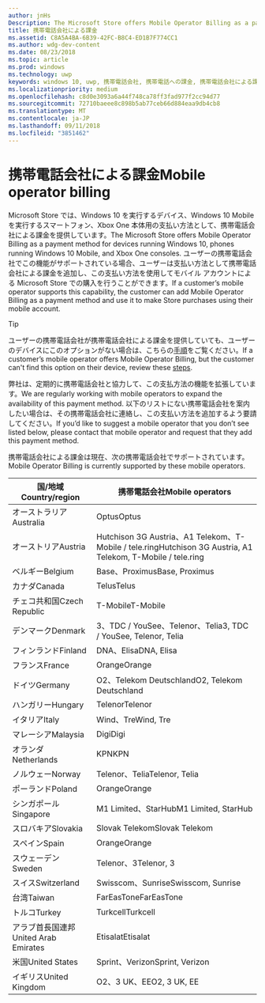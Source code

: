 ```yaml
---
author: jnHs
Description: The Microsoft Store offers Mobile Operator Billing as a payment method for mobile operators who support this capability.
title: 携帯電話会社による課金
ms.assetid: C8A5A4BA-6B39-42FC-B8C4-ED1B7F774CC1
ms.author: wdg-dev-content
ms.date: 08/23/2018
ms.topic: article
ms.prod: windows
ms.technology: uwp
keywords: windows 10, uwp, 携帯電話会社, 携帯電話への課金, 携帯電話会社による課金
ms.localizationpriority: medium
ms.openlocfilehash: c8d0e3093a6a44f748ca78ff3fad977f2cc94d77
ms.sourcegitcommit: 72710baeee8c898b5ab77ceb66d884eaa9db4cb8
ms.translationtype: MT
ms.contentlocale: ja-JP
ms.lasthandoff: 09/11/2018
ms.locfileid: "3851462"
---
```

# <a name="mobile-operator-billing"></a><span data-ttu-id="2b12d-103">携帯電話会社による課金</span><span class="sxs-lookup"><span data-stu-id="2b12d-103">Mobile operator billing</span></span>


<span data-ttu-id="2b12d-104">Microsoft Store では、Windows 10 を実行するデバイス、Windows 10 Mobile を実行するスマートフォン、Xbox One 本体用の支払い方法として、携帯電話会社による課金を提供しています。</span><span class="sxs-lookup"><span data-stu-id="2b12d-104">The Microsoft Store offers Mobile Operator Billing as a payment method for devices running Windows 10, phones running Windows 10 Mobile, and Xbox One consoles.</span></span> <span data-ttu-id="2b12d-105">ユーザーの携帯電話会社でこの機能がサポートされている場合、ユーザーは支払い方法として携帯電話会社による課金を追加し、この支払い方法を使用してモバイル アカウントによる Microsoft Store での購入を行うことができます。</span><span class="sxs-lookup"><span data-stu-id="2b12d-105">If a customer’s mobile operator supports this capability, the customer can add Mobile Operator Billing as a payment method and use it to make Store purchases using their mobile account.</span></span>

> [!TIP]
>  <span data-ttu-id="2b12d-106">ユーザーの携帯電話会社が携帯電話会社による課金を提供していても、ユーザーのデバイスにこのオプションがない場合は、こちらの[手順](http://go.microsoft.com/fwlink/p/?LinkId=523993)をご覧ください。</span><span class="sxs-lookup"><span data-stu-id="2b12d-106">If a customer’s mobile operator offers Mobile Operator Billing, but the customer can't find this option on their device, review these [steps](http://go.microsoft.com/fwlink/p/?LinkId=523993).</span></span>

<span data-ttu-id="2b12d-107">弊社は、定期的に携帯電話会社と協力して、この支払方法の機能を拡張しています。</span><span class="sxs-lookup"><span data-stu-id="2b12d-107">We are regularly working with mobile operators to expand the availability of this payment method.</span></span> <span data-ttu-id="2b12d-108">以下のリストにない携帯電話会社を案内したい場合は、その携帯電話会社に連絡し、この支払い方法を追加するよう要請してください。</span><span class="sxs-lookup"><span data-stu-id="2b12d-108">If you’d like to suggest a mobile operator that you don’t see listed below, please contact that mobile operator and request that they add this payment method.</span></span>

<span data-ttu-id="2b12d-109">携帯電話会社による課金は現在、次の携帯電話会社でサポートされています。</span><span class="sxs-lookup"><span data-stu-id="2b12d-109">Mobile Operator Billing is currently supported by these mobile operators.</span></span>

| <span data-ttu-id="2b12d-110">国/地域</span><span class="sxs-lookup"><span data-stu-id="2b12d-110">Country/region</span></span>  | <span data-ttu-id="2b12d-111">携帯電話会社</span><span class="sxs-lookup"><span data-stu-id="2b12d-111">Mobile operators</span></span>                 |
|-----------------|----------------------------------|
| <span data-ttu-id="2b12d-112">オーストラリア</span><span class="sxs-lookup"><span data-stu-id="2b12d-112">Australia</span></span>       | <span data-ttu-id="2b12d-113">Optus</span><span class="sxs-lookup"><span data-stu-id="2b12d-113">Optus</span></span>                            |
| <span data-ttu-id="2b12d-114">オーストリア</span><span class="sxs-lookup"><span data-stu-id="2b12d-114">Austria</span></span>         | <span data-ttu-id="2b12d-115">Hutchison 3G Austria、A1 Telekom、T-Mobile / tele.ring</span><span class="sxs-lookup"><span data-stu-id="2b12d-115">Hutchison 3G Austria, A1 Telekom, T-Mobile / tele.ring</span></span>  |
| <span data-ttu-id="2b12d-116">ベルギー</span><span class="sxs-lookup"><span data-stu-id="2b12d-116">Belgium</span></span>         | <span data-ttu-id="2b12d-117">Base、Proximus</span><span class="sxs-lookup"><span data-stu-id="2b12d-117">Base, Proximus</span></span>                   |
| <span data-ttu-id="2b12d-118">カナダ</span><span class="sxs-lookup"><span data-stu-id="2b12d-118">Canada</span></span>          | <span data-ttu-id="2b12d-119">Telus</span><span class="sxs-lookup"><span data-stu-id="2b12d-119">Telus</span></span>                            |
| <span data-ttu-id="2b12d-120">チェコ共和国</span><span class="sxs-lookup"><span data-stu-id="2b12d-120">Czech Republic</span></span>  | <span data-ttu-id="2b12d-121">T-Mobile</span><span class="sxs-lookup"><span data-stu-id="2b12d-121">T-Mobile</span></span>                         |
| <span data-ttu-id="2b12d-122">デンマーク</span><span class="sxs-lookup"><span data-stu-id="2b12d-122">Denmark</span></span>         | <span data-ttu-id="2b12d-123">3、TDC / YouSee、Telenor、Telia</span><span class="sxs-lookup"><span data-stu-id="2b12d-123">3, TDC / YouSee, Telenor, Telia</span></span>  |
| <span data-ttu-id="2b12d-124">フィンランド</span><span class="sxs-lookup"><span data-stu-id="2b12d-124">Finland</span></span>         | <span data-ttu-id="2b12d-125">DNA、Elisa</span><span class="sxs-lookup"><span data-stu-id="2b12d-125">DNA, Elisa</span></span>                       |
| <span data-ttu-id="2b12d-126">フランス</span><span class="sxs-lookup"><span data-stu-id="2b12d-126">France</span></span>          | <span data-ttu-id="2b12d-127">Orange</span><span class="sxs-lookup"><span data-stu-id="2b12d-127">Orange</span></span>                           |
| <span data-ttu-id="2b12d-128">ドイツ</span><span class="sxs-lookup"><span data-stu-id="2b12d-128">Germany</span></span>         | <span data-ttu-id="2b12d-129">O2、Telekom Deutschland</span><span class="sxs-lookup"><span data-stu-id="2b12d-129">O2, Telekom Deutschland</span></span>          |
| <span data-ttu-id="2b12d-130">ハンガリー</span><span class="sxs-lookup"><span data-stu-id="2b12d-130">Hungary</span></span>         | <span data-ttu-id="2b12d-131">Telenor</span><span class="sxs-lookup"><span data-stu-id="2b12d-131">Telenor</span></span>                          |
| <span data-ttu-id="2b12d-132">イタリア</span><span class="sxs-lookup"><span data-stu-id="2b12d-132">Italy</span></span>           | <span data-ttu-id="2b12d-133">Wind、Tre</span><span class="sxs-lookup"><span data-stu-id="2b12d-133">Wind, Tre</span></span>                        |
| <span data-ttu-id="2b12d-134">マレーシア</span><span class="sxs-lookup"><span data-stu-id="2b12d-134">Malaysia</span></span>        | <span data-ttu-id="2b12d-135">Digi</span><span class="sxs-lookup"><span data-stu-id="2b12d-135">Digi</span></span>                             |
| <span data-ttu-id="2b12d-136">オランダ</span><span class="sxs-lookup"><span data-stu-id="2b12d-136">Netherlands</span></span>     | <span data-ttu-id="2b12d-137">KPN</span><span class="sxs-lookup"><span data-stu-id="2b12d-137">KPN</span></span>                              |
| <span data-ttu-id="2b12d-138">ノルウェー</span><span class="sxs-lookup"><span data-stu-id="2b12d-138">Norway</span></span>          | <span data-ttu-id="2b12d-139">Telenor、Telia</span><span class="sxs-lookup"><span data-stu-id="2b12d-139">Telenor, Telia</span></span>                   |
| <span data-ttu-id="2b12d-140">ポーランド</span><span class="sxs-lookup"><span data-stu-id="2b12d-140">Poland</span></span>          | <span data-ttu-id="2b12d-141">Orange</span><span class="sxs-lookup"><span data-stu-id="2b12d-141">Orange</span></span>                           |
| <span data-ttu-id="2b12d-142">シンガポール</span><span class="sxs-lookup"><span data-stu-id="2b12d-142">Singapore</span></span>       | <span data-ttu-id="2b12d-143">M1 Limited、StarHub</span><span class="sxs-lookup"><span data-stu-id="2b12d-143">M1 Limited, StarHub</span></span>              |
| <span data-ttu-id="2b12d-144">スロバキア</span><span class="sxs-lookup"><span data-stu-id="2b12d-144">Slovakia</span></span>        | <span data-ttu-id="2b12d-145">Slovak Telekom</span><span class="sxs-lookup"><span data-stu-id="2b12d-145">Slovak Telekom</span></span>                   |
| <span data-ttu-id="2b12d-146">スペイン</span><span class="sxs-lookup"><span data-stu-id="2b12d-146">Spain</span></span>           | <span data-ttu-id="2b12d-147">Orange</span><span class="sxs-lookup"><span data-stu-id="2b12d-147">Orange</span></span>                           |
| <span data-ttu-id="2b12d-148">スウェーデン</span><span class="sxs-lookup"><span data-stu-id="2b12d-148">Sweden</span></span>          | <span data-ttu-id="2b12d-149">Telenor、3</span><span class="sxs-lookup"><span data-stu-id="2b12d-149">Telenor, 3</span></span>                       |
| <span data-ttu-id="2b12d-150">スイス</span><span class="sxs-lookup"><span data-stu-id="2b12d-150">Switzerland</span></span>     | <span data-ttu-id="2b12d-151">Swisscom、Sunrise</span><span class="sxs-lookup"><span data-stu-id="2b12d-151">Swisscom, Sunrise</span></span>                |
| <span data-ttu-id="2b12d-152">台湾</span><span class="sxs-lookup"><span data-stu-id="2b12d-152">Taiwan</span></span>          | <span data-ttu-id="2b12d-153">FarEasTone</span><span class="sxs-lookup"><span data-stu-id="2b12d-153">FarEasTone</span></span>                       |
| <span data-ttu-id="2b12d-154">トルコ</span><span class="sxs-lookup"><span data-stu-id="2b12d-154">Turkey</span></span>          | <span data-ttu-id="2b12d-155">Turkcell</span><span class="sxs-lookup"><span data-stu-id="2b12d-155">Turkcell</span></span>                         |
| <span data-ttu-id="2b12d-156">アラブ首長国連邦</span><span class="sxs-lookup"><span data-stu-id="2b12d-156">United Arab Emirates</span></span> | <span data-ttu-id="2b12d-157">Etisalat</span><span class="sxs-lookup"><span data-stu-id="2b12d-157">Etisalat</span></span>                    |
| <span data-ttu-id="2b12d-158">米国</span><span class="sxs-lookup"><span data-stu-id="2b12d-158">United States</span></span>   | <span data-ttu-id="2b12d-159">Sprint、Verizon</span><span class="sxs-lookup"><span data-stu-id="2b12d-159">Sprint, Verizon</span></span>                  |
| <span data-ttu-id="2b12d-160">イギリス</span><span class="sxs-lookup"><span data-stu-id="2b12d-160">United Kingdom</span></span>  | <span data-ttu-id="2b12d-161">O2、3 UK、EE</span><span class="sxs-lookup"><span data-stu-id="2b12d-161">O2, 3 UK, EE</span></span>                     |

 



 


 

 




